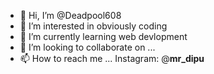 - 👋 Hi, I’m @Deadpool608
- 👀 I’m interested in obviously coding
- 🌱 I’m currently learning web devlopment
- 💞️ I’m looking to collaborate on ...
- 📫 How to reach me ...
Instagram: @__mr_dipu__
<!---
Deadpool608/Deadpool608 is a ✨ special ✨ repository because its `README.md` (this file) appears on your GitHub profile.
You can click the Preview link to take a look at your changes.
--->
